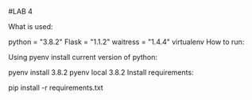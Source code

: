 #LAB 4

What is used:

python = "3.8.2"
Flask = "1.1.2"
waitress = "1.4.4"
virtualenv
How to run:

Using pyenv install current version of python:

pyenv install 3.8.2
pyenv local 3.8.2
Install requirements:

pip install -r requirements.txt
